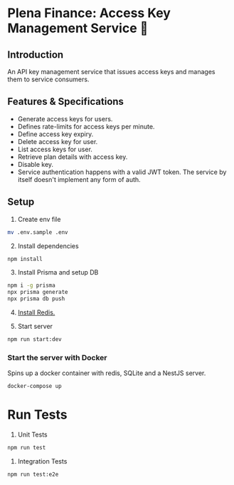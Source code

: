 # Plena Finance: Access Key Management Service 🔑

## Introduction

An API key management service that issues access keys and manages them to service consumers.

## Features & Specifications

- Generate access keys for users.
- Defines rate-limits for access keys per minute.
- Define access key expiry.
- Delete access key for user.
- List access keys for user.
- Retrieve plan details with access key.
- Disable key.
- Service authentication happens with a valid JWT token. The service by itself doesn't implement any form of auth.

## Setup

1. Create env file

```bash
mv .env.sample .env
```

2. Install dependencies

```bash
npm install
```

3. Install Prisma and setup DB

```bash
npm i -g prisma
npx prisma generate
npx prisma db push
```

4. [Install Redis.](https://redis.io/docs/latest/operate/oss_and_stack/install/install-redis/)

5. Start server

```bash
npm run start:dev
```

### Start the server with Docker

Spins up a docker container with redis, SQLite and a NestJS server.

```bash
docker-compose up
```

# Run Tests

1. Unit Tests

```bash
npm run test
```

1. Integration Tests

```bash
npm run test:e2e
```

